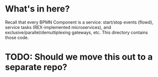 # What's in here?

Recall that every BPMN Component is a service: start/stop events (flowd), service tasks (REX-implemented microservices), and exclusive/parallel/demultiplexing gateways, etc. This directory contains those code.

# TODO: Should we move this out to a separate repo?